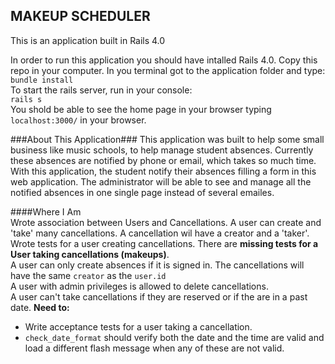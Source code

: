 ## MAKEUP SCHEDULER  ##

This is an application built in Rails 4.0

In order to run this application you should have intalled Rails 4.0.
Copy this repo in your computer. In you terminal got to the application folder and type:  
`bundle install`  
To start the rails server, run in your console:  
`rails s`  
You shold be able to see the home page in your browser typing `localhost:3000/` in your browser.

###About This Application###
This application was built to help some small business like music schools, to help manage student absences. Currently these absences are notified by phone or email, which takes so much time. With this application, the student notify their absences filling a form in this web application. The administrator will be able to see and manage all the notified absences in one single page instead of several emailes.


####Where I Am  
Wrote association between Users and Cancellations. A user can create and 'take' many cancellations. A cancellation wil have a creator and a 'taker'. Wrote tests for a user creating cancellations. There are **missing tests for a User taking cancellations (makeups)**.  
A user can only create absences if it is signed in. The cancellations will have the same `creator` as the `user.id`  
A user with admin privileges is allowed to delete cancellations.  
A user can't take cancellations if they are reserved or if the are in a past date.
**Need to:**  
 - Write acceptance tests for a user taking a cancellation. 
 - `check_date_format` should verify both the date and the time are valid and load a different flash message when any of these are not valid.
